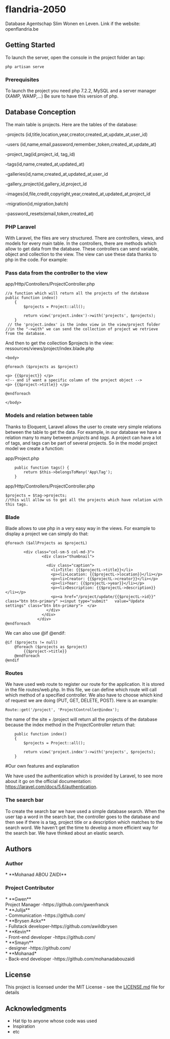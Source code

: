 # flandria-2050

Database Agentschap Slim Wonen en Leven.
Link if the website: openflandria.be

## Getting Started

To launch the server, open the console in the project folder an tap:

```
php artisan serve
```

### Prerequisites

To launch the project you need php 7.2.2, MySQL and a server manager (XAMP, WAMP,...)
Be sure to have this version of php.

## Database Conception

The main table is projects. Here are the tables of the database:

-projects (id,title,location,year,creator,created_at,update_at,user_id)<br>

-users (id,name,email,password,remember_token,created_at,update_at)<br>

-project_tag(id,<span>project_id</span>,<span> tag_id</span>)<br>

-tags(id,name,created_at,updated_at)<br>

-galleries(id,name,created_at,updated_at,<span>user_id</span><br>

-gallery_project(id,<span>gallery_id</span>,<span>project_id</span><br>

-images(id,file,credit,copyright,year,created_at,updated_at,<span>project_id</span><br>

-migration(id,migration,batch)<br>

-password_resets(email,token,created_at)<br>


### PHP Laravel

With Laravel, the files are very structured. There are controllers, views, and models for every main table.
In the controllers, there are methods which allow to get data from the database. These controllers can send variable, object and collection to the view. The view can use these data thanks to php in the code. For example:

<h3>Pass data from the controller to the view</h3>

app/Http/Controllers/ProjectController.php
```
//a function which will return all the projects of the database
public function index()
    {
        $projects = Project::all();

        return view('project.index')->with('projects', $projects);
    }
 // the 'project.index' is the index view in the view/project folder   
//in the "->with" we can send the collection of project we retrieve from the database.    

```
And then to get the collection $projects in the view:
ressources/views/project/index.blade.php

```
<body>

@foreach ($projects as $project)

<p> {{$project}} </p>
<!-- and if want a specific column of the project object -->
<p> {{$project->title}} </p>

@endforeach

</body>

```
<h3>Models and relation between table</h3>

Thanks to Eloquent, Laravel allows the user to create very simple relations between the table to get the data. For example, in our database we have a relation many to many between *projects* and *tags*. A project can have a lot of tags, and tags can be part of several projects. So in the model project model we create a function: 

app/Project.php

```
	public function tags() {
		return $this->belongsToMany('App\Tag');
	}

```
app/Http/Controllers/ProjectController.php

```
$projects = $tag->projects;
//this will allow us to get all the projects which have relation with this tags.

```

<h3>Blade </h3>

Blade allows to use php in a very easy way in the views. For example to display a project we can simply do that:

```
@foreach ($allProjects as $projectL)

        <div class="col-sm-5 col-md-3">
                <div class="thumbnail">
                  
                  <div class="caption">
                    <li>Title: {{$projectL->title}}</li> 
                    <p><li>Location: {{$projectL->location}}</li></p>
                    <p><li>Creator: {{$projectL->creator}}</li></p>
                    <p><li>Year: {{$projectL->year}}</li></p>
                    <p><li>Description: {{$projectL->description}}</li></p>
                    <p><a href="/project/update/{{$projectL->id}}" class="btn btn-primary" ><input type="submit"   value="Update settings" class="btn btn-primary">  </a>
                  </div>
                </div>
              </div>
@endforeach

```

We can also use @if @endif:

```
@if ($projects != null)
    @foreach ($projects as $project)
        {{$project->title}}
    @endforeach
@endif    
```

<h3>Routes</h3>

We have used web route to register our route for the application. It is stored in the file routes/web.php. In this file, we can define which route will call which method of a specified controller. We also have to choose which kind of request we are doing (PUT, GET, DELETE, POST). 
Here is an example:

```
Route::get('/project', 'ProjectController@index');

```
the name of the site + /project will return all the projects of the database because the index method in the ProjectController return that:

```
    public function index()
    {
        $projects = Project::all();

        return view('project.index')->with('projects', $projects);
    }
```
#Our own features and explanation

We have used the authentication which is provided by Laravel, to see more about it go on the official documentation: https://laravel.com/docs/5.6/authentication.

<h3> The search bar </h3>

To create the search bar we have used a simple database search. When the user tap a word in the search bar, the controller goes to the database and then see if there is a tag, project title or a description which matches to the search word. We haven't get the time to develop a more efficient way for the search bar. We have thinked about an elastic search. 

## Authors

<h3>Author</h3>
* **Mohanad ABOU ZAIDI**
<h3>Project Contributor</h3>
* **Gwen** <br>
Project Manager -https://github.com/gwenfranck<br>
* **Julija**    <br>        
- Communication -https://github.com/<br>
* **Brysen Ackx**   <br>    
- Fullstack developer-https://github.com/awildbrysen<br>
* **Kevin**        <br>     
- Front-end developer -https://github.com/<br>
* **Smayn**        <br>   
- designer -https://github.com/<br>
* **Mohanad*<br>
- Back-end developer -https://github.com/mohanadabouzaidi
<br>

## License

This project is licensed under the MIT License - see the [LICENSE.md](LICENSE.md) file for details

## Acknowledgments

* Hat tip to anyone whose code was used
* Inspiration
* etc


